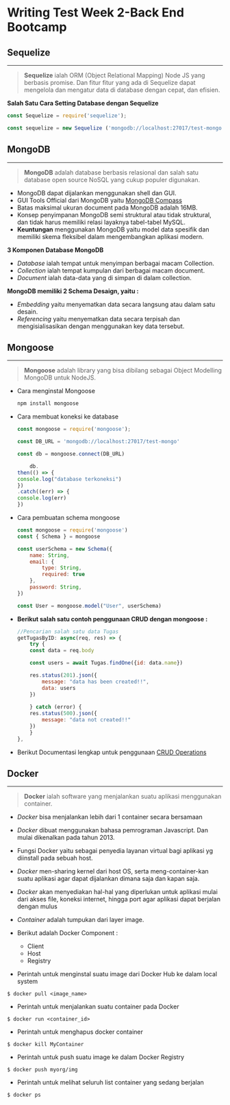 # **Writing Test Week 2-Back End Bootcamp**
## **Sequelize**
___
> **Sequelize** ialah ORM (Object Relational Mapping) Node JS yang berbasis promise. Dan fitur fitur yang ada di Sequelize dapat mengelola dan mengatur data di database dengan cepat, dan efisien.

**Salah Satu Cara Setting Database dengan Sequelize**
```javascript
const Sequelize = require('sequelize');

const sequelize = new Sequelize ('mongodb://localhost:27017/test-mongo')
```

## **MongoDB**
___
> **MongoDB** adalah database berbasis relasional dan salah satu database open source NoSQL yang cukup populer digunakan.

- MongoDB dapat dijalankan menggunakan shell dan GUI.
- GUI Tools Official dari MongoDB yaitu [MongoDB Compass](https://www.mongodb.com/products/compass)
- Batas maksimal ukuran document pada MongoDB adalah 16MB.
- Konsep penyimpanan MongoDB semi struktural atau tidak struktural, dan tidak harus memiliki relasi layaknya tabel-tabel MySQL.
- **Keuntungan** menggunakan MongoDB yaitu model data spesifik dan memiliki skema fleksibel dalam mengembangkan aplikasi modern.

**3 Komponen Database MongoDB**
- *Database* ialah tempat untuk menyimpan berbagai macam Collection.
- *Collection* ialah tempat kumpulan dari berbagai macam document.
- *Document* ialah data-data yang di simpan di dalam collection.

**MongoDB memiliki 2 Schema Desaign, yaitu :**
- *Embedding* yaitu menyematkan data secara langsung atau dalam satu desain.
- *Referencing* yaitu menyematkan data secara terpisah dan mengisialisasikan dengan menggunakan key data tersebut.

## **Mongoose**
___
> **Mongoose** adalah library yang bisa dibilang sebagai Object Modelling MongoDB untuk NodeJS.

- Cara menginstal Mongoose
    ```javascript
    npm install mongoose
    ```
- Cara membuat koneksi ke database
    ```javascript
    const mongoose = require('mongoose');

    const DB_URL = 'mongodb://localhost:27017/test-mongo'

    const db = mongoose.connect(DB_URL)

        db.
    then(() => {
    console.log("database terkoneksi")
    })
    .catch((err) => {
    console.log(err)
    })
    ```
- Cara pembuatan schema mongoose
    ```javascript
    const mongoose = require('mongoose')
    const { Schema } = mongoose

    const userSchema = new Schema({
        name: String,
        email: {
            type: String,
            required: true
        },
        password: String,
    })

    const User = mongoose.model("User", userSchema)
    ```
- **Berikut salah satu contoh penggunaan CRUD dengan mongoose :**
    ```javascript
    //Pencarian salah satu data Tugas
    getTugasByID: async(req, res) => {
        try {
        const data = req.body

        const users = await Tugas.findOne({id: data.name})
    
        res.status(201).json({
            message: "data has been created!!",
            data: users
        })
        
        } catch (error) {
        res.status(500).json({
            message: "data not created!!"
        })
        }
    },
    ```
- Berikut Documentasi lengkap untuk penggunaan [CRUD Operations](https://www.mongodb.com/docs/v6.0/crud/)

## **Docker**
___
> **Docker** ialah software yang menjalankan suatu aplikasi menggunakan container.

- *Docker* bisa menjalankan lebih dari 1 container secara bersamaan
- *Docker* dibuat menggunakan bahasa pemrograman Javascript. Dan mulai dikenalkan pada tahun 2013.
- Fungsi Docker yaitu sebagai penyedia layanan virtual bagi aplikasi yg diinstall pada sebuah host. 
- *Docker* men-sharing kernel dari host OS, serta meng-container-kan suatu aplikasi agar dapat dijalankan dimana saja dan kapan saja.
- *Docker* akan menyediakan hal-hal yang diperlukan untuk aplikasi mulai dari akses file, koneksi internet, hingga port agar aplikasi dapat berjalan dengan mulus

- *Container* adalah tumpukan dari layer image.

- Berikut adalah Docker Component :
    - Client
    - Host
    - Registry

- Perintah untuk menginstal suatu image dari Docker Hub ke dalam local system
```
$ docker pull <image_name>
```

- Perintah untuk menjalankan suatu container pada Docker
```
$ docker run <container_id>
```

- Perintah untuk menghapus docker container
```
$ docker kill MyContainer
```

-  Perintah untuk push suatu image ke dalam Docker Registry
```
$ docker push myorg/img
```

- Perintah untuk melihat seluruh list container yang sedang berjalan
```
$ docker ps
```